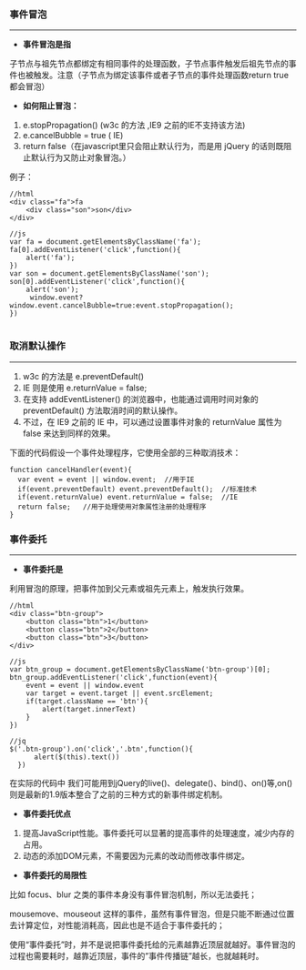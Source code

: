 ### 事件冒泡
---
* **事件冒泡是指**

子节点与祖先节点都绑定有相同事件的处理函数，子节点事件触发后祖先节点的事件也被触发。注意（子节点为绑定该事件或者子节点的事件处理函数return true 都会冒泡）
* **如何阻止冒泡：**
1. e.stopPropagation() (w3c 的方法 ,IE9 之前的IE不支持该方法)
2. e.cancelBubble = true ( IE)
3. return false（在javascript里只会阻止默认行为，而是用 jQuery 的话则既阻止默认行为又防止对象冒泡。）

例子：

```
//html
<div class="fa">fa
    <div class="son">son</div>
</div>

//js
var fa = document.getElementsByClassName('fa');
fa[0].addEventListener('click',function(){
    alert('fa');
}) 
var son = document.getElementsByClassName('son');
son[0].addEventListener('click',function(){
    alert('son');
     window.event?window.event.cancelBubble=true:event.stopPropagation();  
}) 
    
```
### 取消默认操作
---
1. w3c 的方法是 e.preventDefault()
2. IE 则是使用 e.returnValue = false;
3. 在支持 addEventListener() 的浏览器中，也能通过调用时间对象的 preventDefault() 方法取消时间的默认操作。
4. 不过，在 IE9 之前的 IE 中，可以通过设置事件对象的 returnValue 属性为 false 来达到同样的效果。

下面的代码假设一个事件处理程序，它使用全部的三种取消技术：


```
function cancelHandler(event){  
  var event = event || window.event;  //用于IE  
  if(event.preventDefault) event.preventDefault();  //标准技术  
  if(event.returnValue) event.returnValue = false;  //IE  
  return false;   //用于处理使用对象属性注册的处理程序  
}
```

### 事件委托
---
* **事件委托是**

利用冒泡的原理，把事件加到父元素或祖先元素上，触发执行效果。


```
//html
<div class="btn-group">
    <button class="btn">1</button>
    <button class="btn">2</button>
    <button class="btn">3</button>
</div>

//js
var btn_group = document.getElementsByClassName('btn-group')[0];
btn_group.addEventListener('click',function(event){
    event = event || window.event
    var target = event.target || event.srcElement;
    if(target.className == 'btn'){
        alert(target.innerText)
    }
})

//jq
$('.btn-group').on('click','.btn',function(){
      alert($(this).text())
  })
```
在实际的代码中 我们可能用到jQuery的live()、delegate()、bind()、on()等,on()则是最新的1.9版本整合了之前的三种方式的新事件绑定机制。

* **事件委托优点**

1. 提高JavaScript性能。事件委托可以显著的提高事件的处理速度，减少内存的占用。
2. 动态的添加DOM元素，不需要因为元素的改动而修改事件绑定。

* **事件委托的局限性**

比如 focus、blur 之类的事件本身没有事件冒泡机制，所以无法委托；

mousemove、mouseout 这样的事件，虽然有事件冒泡，但是只能不断通过位置去计算定位，对性能消耗高，因此也是不适合于事件委托的；

使用“事件委托”时，并不是说把事件委托给的元素越靠近顶层就越好。事件冒泡的过程也需要耗时，越靠近顶层，事件的”事件传播链”越长，也就越耗时。